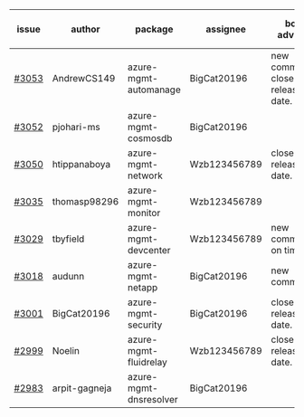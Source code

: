 | issue | author | package | assignee | bot advice | created date of issue | target release date | date from target |
| ------ | ------ | ------ | ------ | ------ | ------ | ------ | :-----: |
| [#3053](https://github.com/Azure/sdk-release-request/issues/3053) | AndrewCS149 | azure-mgmt-automanage | BigCat20196 | new comment. close to release date.  | 07-29 | 08-02 | 0 |
| [#3052](https://github.com/Azure/sdk-release-request/issues/3052) | pjohari-ms | azure-mgmt-cosmosdb | BigCat20196 |  | 07-28 | 08-11 |  |
| [#3050](https://github.com/Azure/sdk-release-request/issues/3050) | htippanaboya | azure-mgmt-network | Wzb123456789 | close to release date.  | 07-27 | 08-03 | 0 |
| [#3035](https://github.com/Azure/sdk-release-request/issues/3035) | thomasp98296 | azure-mgmt-monitor | Wzb123456789 |  | 07-25 | 08-08 |  |
| [#3029](https://github.com/Azure/sdk-release-request/issues/3029) | tbyfield | azure-mgmt-devcenter | Wzb123456789 | new comment. on time | 07-21 | 08-15 |  |
| [#3018](https://github.com/Azure/sdk-release-request/issues/3018) | audunn | azure-mgmt-netapp | BigCat20196 | new comment. | 07-20 | 07-22 |  |
| [#3001](https://github.com/Azure/sdk-release-request/issues/3001) | BigCat20196 | azure-mgmt-security | BigCat20196 | close to release date.  | 07-18 | 08-01 | -1 |
| [#2999](https://github.com/Azure/sdk-release-request/issues/2999) | Noelin | azure-mgmt-fluidrelay | Wzb123456789 | close to release date.  | 07-14 | 08-01 | -1 |
| [#2983](https://github.com/Azure/sdk-release-request/issues/2983) | arpit-gagneja | azure-mgmt-dnsresolver | BigCat20196 |  | 07-05 | 09-30 |  |
